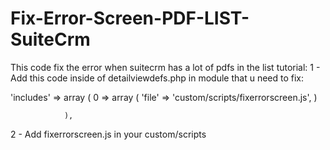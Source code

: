 # Fix-Error-Screen-PDF-LIST-SuiteCrm
This code fix the error when suitecrm has a lot of pdfs in the list
tutorial:
1 - Add this code inside of detailviewdefs.php in module that u need to fix:<br>
<p>'includes' =>
                array (
                    0 =>
                    array (
                        'file' => 'custom/scripts/fixerrorscreen.js',
                    )
					
					
					
                ),
2 - Add fixerrorscreen.js in your custom/scripts
